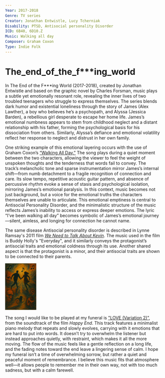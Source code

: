 ```yaml
---
Year: 2017-2018
Genre: TV series
Creator: Jonathan Entwistle, Lucy Tcherniak
Disability: PTSD, Antisocial personality Disorder
ICD: 6B40, 6D10.Z
Music: Walking all day
Composer: Graham Coxon
Type: Indie Folk
---
```


# The_end_of_the_f***ing_world

In The End of the F***ing World (2017-2018), created by Jonathan Entwistle and based on the graphic novel by Charles Forsman, music plays a subtle yet emotionally resonant role, revealing the inner lives of two troubled teenagers who struggle to express themselves. The series blends dark humor and existential loneliness through the story of James (Alex Lawther), a boy who believes he’s a psychopath, and Alyssa (Jessica Barden), a rebellious girl desperate to escape her home life. James’s emotional numbness appears to stem from childhood neglect and a distant relationship with his father, forming the psychological basis for his dissociation from others. Similarly, Alyssa’s defiance and emotional volatility reflect her response to neglect and distrust in her own family.

One striking example of this emotional layering occurs with the use of Graham Coxon’s [“Walking All Day.”](https://www.youtube.com/watch?v=FruHLslczag) The song plays during a quiet moment between the two characters, allowing the viewer to feel the weight of unspoken thoughts and the tenderness that words fail to convey. The track’s melancholic tone and sparse instrumentation mirror James’s internal shift—from numb detachment to a fragile recognition of connection and care. Its slow tempo, repetitive acoustic guitar pattern, and absence of percussive rhythm evoke a sense of stasis and psychological isolation, mirroring James’s emotional paralysis. In this context, music becomes not just background, but a voice for the emotional truths the characters themselves are unable to articulate. This emotional emptiness is central to Antisocial Personality Disorder, and the minimalistic structure of the music reflects James’s inability to access or express deeper emotions. The lyric “I’ve been walking all day” becomes symbolic of James’s emotional journey—silent, aimless, and longing for connection he cannot name.

The same disease Antisocial personality disorder is described in Lynne Ramsay's 2011 film [*We Need to Talk About Kevin*](han_yeonsoo.md). The music used in the film is Buddy Holly's "Everyday", and it similarly conveys the protagonist’s antisocial traits and emotional coldness through its use. Another shared aspect is that the protagonist is a minor, and their antisocial traits are shown to be connected to their parents.

<img src="./park_dahyun_img.png" alt="image depicting PTSD, Antisocial personality Disorder" style="width:20%;" />

The song I would like to be played at my funeral is ["LOVE (Variation 2)"](https://www.youtube.com/watch?v=74VQee_Dc3k&list=PLRW80bBvVD3X5f66klHCVs3Y-D_Aio9-d&index=6), from the soundtrack of the film *Happy End*. This track features a minimalist piano melody that repeats and slowly evolves, carrying with it emotions that are hard to put into words. It doesn’t try to overwhelm the listener but instead approaches quietly, with restraint, which makes it all the more moving. The flow of the music feels like a gentle reflection on a long life, and the fading notes toward the end leave a lingering sense of calm. I hope my funeral isn’t a time of overwhelming sorrow, but rather a quiet and peaceful moment of remembrance. I believe this music fits that atmosphere well—it allows people to remember me in their own way, not with too much sadness, but with a calm farewell.
